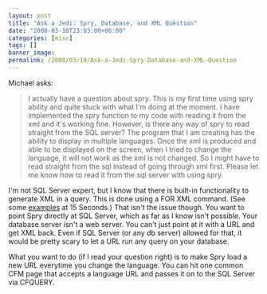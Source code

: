 ```yaml
---
layout: post
title: "Ask a Jedi: Spry, Database, and XML Question"
date: "2008-03-10T23:03:00+06:00"
categories: [misc]
tags: []
banner_image: 
permalink: /2008/03/10/Ask-a-Jedi-Spry-Database-and-XML-Question
---
```


Michael asks:

<blockquote>
<p>
I actually have a question about spry. This is my first time
using spry ability and quite stuck with what I'm doing at the moment. I have implemented the spry function to my code with reading it from the xml and it's working fine. However, is there any way of spry to read straight from the SQL server? The program that I am creating has the ability to display in multiple languages. Once the xml is produced and able to be displayed on the screen, when I tried to change the language, it will not work as the xml is not changed. So I might have to read straight from the sql instead of going through xml first.
Please let me know how to read it from the sql server with using spry.
</p>
</blockquote>

I'm not SQL Server expert, but I know that there is built-in functionality to generate XML in a query. This is done using a FOR XML command. (See some <a href="http://www.15seconds.com/issue/001102.htm">examples</a> at 15 Seconds</a>.) That isn't the issue though. You want to point Spry directly at SQL Server, which as far as I know isn't possible. Your database server isn't a web server. You can't just point at it with a URL and get XML back. Even if SQL Server (or any db server) allowed for that, it would be pretty scary to let a URL run any query on your database. 

What you want to do (if I read your question right) is to make Spry load a new URL everytime you change the language. You can hit one common CFM page that accepts a language URL and passes it on to the SQL Server via CFQUERY.